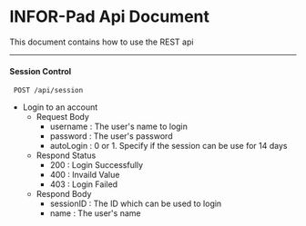 # INFOR-Pad Api Document
This document contains how to use the REST api
***
#### Session Control
```
 POST /api/session
```
 * Login to an account
	 * Request Body
	 	* username : The user's name to login
	 	* password : The user's password
	 	* autoLogin : 0 or 1. Specify if the session can be use for 14 days
	 * Respond Status
	 	* 200 : Login Successfully
	 	* 400 : Invaild Value
	 	* 403 : Login Failed
	 * Respond Body
	 	* sessionID : The ID which can be used to login
	 	* name : The user's name
